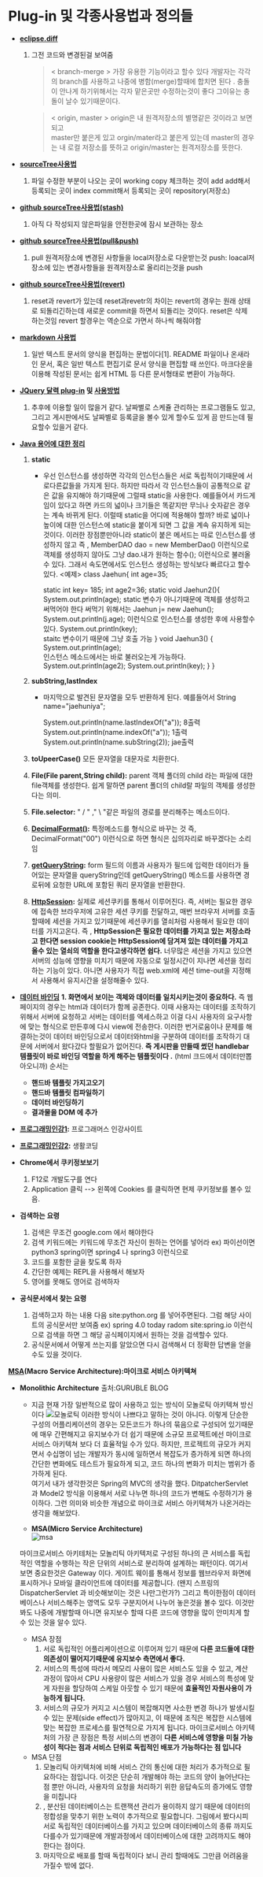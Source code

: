 Plug-in 및 각종사용법과 정의들
===

*  **[eclipse.diff](http://mainia.tistory.com/1273)**
    1. 그전 코드와 변경된걸 보여줌
        > < branch-merge >
가장 유용한 기능이라고 할수 있다
개발자는 각각의 branch를 사용하고 나중에 병함(merge)할때에 합치면 된다 . 충돌이 안나게 하기위해서는 각자 맡은곳만 수정하는것이 좋다 그이유는 충돌이 날수 있기때문이다.

        >< origin, master >
origin은 내 원격저장소의 별명같은 것이라고 보면 되고  
master만  붙은게 있고 orgin/mater라고 붙은게 있는데 master의 경우는 내 로컬 저장소를 뜻하고 origin/master는 원격저장소를 뜻한다.


* **[sourceTree사용법](https://www.evernote.com/shard/s3/sh/128acb97-d3c5-4eda-aa1b-c71ecd2f3a15/54a14ebd5d4ce7507bf78e5af640d0e9)**
  1. 파일 수정한 부분이 나오는 곳이 working copy 체크하는 것이 add  add해서 등록되는 곳이 index  commit해서 등록되는 곳이 repository(저장소)
* **[github sourceTree사용법(stash)](https://opentutorials.org/course/1492/8121)**
  1. 아직 다 작성되지 않은파일을 안전한곳에 잠시 보관하는 장소

* **[github sourceTree사용법(pull&push)](https://opentutorials.org/course/1492/8117)**
  1. pull 원격저장소에 변경된 사항들을 local저장소로 다운받는것
push: loacal저장소에 있는 변경사항들을 원격저장소로 올리리는것을 push

* **[github sourceTree사용법(revert)](https://opentutorials.org/course/1492/8044)**
  1. reset과 revert가 있는데 reset과revetr의 차이는 revert의 경우는 원래 상태로 되돌리긴하는데 새로운 commit을 하면서 되돌리는 것이다. reset은 삭제 하는것임
revert 할경우는 역순으로 가면서 하나씩 해줘야함

* **[markdown 사용법](https://www.evernote.com/shard/s3/sh/128acb97-d3c5-4eda-aa1b-c71ecd2f3a15/54a14ebd5d4ce7507bf78e5af640d0e9)**
  1. 일반 텍스트 문서의 양식을 편집하는 문법이다[1]. README 파일이나 온새라인 문서, 혹은 일반 텍스트 편집기로 문서 양식을 편집할 때 쓰인다. 마크다운을 이용해 작성된 문서는 쉽게 HTML 등 다른 문서형태로 변환이 가능하다.
* **[JQuery 달력  plug-in](https://translate.google.co.kr/translate?hl=ko&sl=en&u=https://www.jqueryscript.net/tags.php%3F/Calendar/&prev=search) 및 [사용방법](http://iwbtbitj.tistory.com/98)**
  1. 추후에 이용할 일이 많을거 같다. 날짜별로 스케쥴 관리하는 프로그램들도 있고, 그리고 게시판에서도 날짜별로 등록글을 볼수 있게 할수도 있게 끔 만드는데 필요할수 있을거 같다.
* **[Java  용어에 대한 정리 ](http://rockdrumy.tistory.com/214)**
  1. **static**
      * 우선 인스턴스를 생성하면 각각의 인스턴스들은 서로 독립적이기때문에 서로다른값들을 가지게 된다. 하지만 따라서 각 인스턴스들이 공통적으로 같은 값을 유지해야 하기때문에 그럴때 static을 사용한다.
      예를들어서 카드게임이 있다고 하면 카드의 넓이나 크기들은 똑같지만 무늬나 숫자같은 경우는 계속 바뀌게 된다. 이럴때  static을 어디에 적용해야 할까? 바로 넓이나 높이에 대한 인스턴스에 static을 붙이게 되면  그 값을 계속 유지하게 되는 것이다.  이러한 장점뿐만아니라 static이 붙은 메서드는 따로 인스턴스를 생성하지 않고  즉 , MemberDAO dao = new MemberDao() 이런식으로 객체를 생성하지 않아도 그냥 dao.내가 원하는 함수(); 이런식으로 불러올수 있다.
      그래서 속도면에서도  인스턴스 생성하는 방식보다 빠르다고 할수 있다.
<예제>
        class Jaehun{
        int age=35;

        static int key= 185;
        int age2=36;
        static void Jaehun2(){
        System.out.println(age);
        static 변수가 아니기때문에 객체를 생성하고 써먹어야 한다 써먹기 위해서는
        Jaehun j= new Jaehun();
        System.out.println(j.age);
        이런식으로 인스턴스를 생성한 후에 사용할수 있다.
        System.out.println(key);  
        staitc 변수이기 때문에 그냥 호출 가능
        }
        void Jaehun3() {
        System.out.println(age);  
        인스턴스 메소드에서는 바로 불러오는게 가능하다.
        System.out.println(age2);
        System.out.println(key);
        	}
        }
  2. **subString,lastIndex**
      *  마지막으로 발견된 문자열을 모두 반환하게 된다. 예를들어서
            String name="jaehuniya";

            System.out.println(name.lastIndexOf("a"));  8출력
            System.out.println(name.indexOf("a"));  1출력
            System.out.println(name.subString(2));  jae출력

  3. **toUpeerCase()** 모든 문자열을 대문자로 치환한다.
  4. **File(File parent,String child):** parent 객체 폴더의 child 라는 파일에 대한 file객체를 생성한다. 쉽게 말하면 parent 폴더의 child랄 파일의 객체를 생성한다는 의미.
  5. **File.selector:** " / " ," \ "같은 파일의 경로를 분리해주는 메소드이다.
  6. **[DecimalFormat()](http://javafactory.tistory.com/1225):** 특정메소드를  형식으로 바꾸는 것 즉, DecimalFormat("00") 이런식으로 하면 형식은 십의자리로 바꾸겠다는 소리임
  7. **[getQueryString](https://way2java.com/servlets/request-getquerystring-method-example-servlets/):** form 필드의 이름과 사용자가 필드에 입력한 데이터가 들어있는 문자열을 queryString인데 getQueryString() 메소드를 사용하면 경로뒤에 요청한 URL에 포함된 쿼리 문자열을 반환한다.
  8. **[HttpSession](http://genesis8.tistory.com/220):** 실제로 세션쿠키를 통해서 이루어진다. 즉, 서버는 필요한 경우에 접속한 브라우저에 고유한 세션 쿠키를 전달하고, 매번 브라우저 서버를 호출할때에 세션을 가지고 있기때문에 세션쿠키를 열쇠처럼 사용해서 필요한 데이터를 가지고온다. 즉 , **HttpSession은 필요한 데이터를 가지고 있는 저장소라고 한다면 session cookie는 HttpSession에 담겨져 있는 데이터를 가지고 올수 있는 열쇠의 역할을 한다고생각하면 쉽다.** 너무많은 세션을 가지고 있으면 서버의 성능에 영향을 미치기 때문에 자동으로 일정시간이 지나면 세션을 정리하는 기능이 있다. 아니면 사용자가 직접 web.xml에 세션 time-out을 지정해서 사용해서 유지시간을 설정해줄수 있다.

* **[데이터 바인딩](https://m.blog.naver.com/PostView.nhn?blogId=yjkang23&logNo=80040165420&proxyReferer=https%3A%2F%2Fwww.google.co.kr%2F)**
    **1. 화면에서 보이는 객체와 데이터를 일치시키는것이 중요하다.**
  즉 웹페이지의 경우는 html과 데이터가 함께 공존한다. 이때 사용자는 데이터를 조작하기 위해서 서버에 요청하고 서버는 데이터를 엑세스하고 이걸 다시 사용자의 요구사항에 맞는 형식으로 만든후에 다시 view에 전송한다. 이러한 번거로움이나 문제를 해결하는것이 데이터 바인딩으로서 데이터와html을 구분하여 데이터를 조작하기 대문에 서버에서 왔다갔다 할필요가 없어진다. **즉 게시판을 만들때 썼던 handlebar 템플릿이 바로 바인딩 역할을 하게 해주는 템플릿이다 .** (html 크드에서 데이터만뽑아오니까)
  순서는
  * **핸드바 템플릿 가지고오기**
  * **핸드바 템플릿 컴파일하기**
  * **데이터 바인딩하기**
  * **결과물을 DOM 에 추가**
* **[프로그래밍인강1](https://programmers.co.kr/learn/courses/2):**  프로그래머스 인강사이트
* **[프로그래밍인강2](https://opentutorials.org/course/1):** 생활코딩
* **Chrome에서 쿠키정보보기**
  1.  F12로 개발도구를 연다
  2. Application 클릭 --> 왼쪽에 Cookies 를 클릭하면 현제 쿠키정보를 볼수 있음.

* **검색하는 요령**
  1. 검색은 무조건 google.com 에서 해야한다
  2. 검색 키워드에는 키워드에 무조건 자신이 원하는 언어를 넣어라
    ex) 파이선이면 python3  spring이면 spring4 나 spring3 이런식으로
  3. 코드를 포함한 글을 찾도록 하자
  4. 간단한 예제는 REPL을 사용해서 해보자
  5. 영어를 못해도 영어로 검색하자

* **공식문서에서 찾는 요령**
  1. 검색하고자 하는 내용 다음 site:python.org 를 넣어주면된다. 그럼 해당 사이트의 공식문서만 보여줌
  ex) spring 4.0 today radom site:spring.io 이런식으로 검색을 하면 그 해당 공식페이지에서 원하는 것을 검색할수 있다.
  2. 공식문서에서 어떻게 쓰는지를 알았으면 다시 검색해서 더 정확한 답변을 얻을수도 있을 것이다.

 **[MSA](http://guruble.com/%EB%A7%88%EC%9D%B4%ED%81%AC%EB%A1%9C%EC%84%9C%EB%B9%84%EC%8A%A4microservice-%EC%95%84%ED%82%A4%ED%85%8D%EC%B2%98-%EA%B7%B8%EA%B2%83%EC%9D%B4-%EB%AD%A3%EC%9D%B4-%EC%A4%91%ED%97%8C%EB%94%94/)(Macro Service Architecture):마이크로 서비스 아키텍쳐**


* **Monolithic Architecture**
  출처:GURUBLE BLOG
    * 지금 현재 가장 일반적으로 많이 사용하고 있는 방식이 모놀로틱 아키텍쳐 방신이다
    ![모놀로틱](./img/모놀로틱.png)
    이러한 방식이 나쁘다고 말하는 것이 아니다. 이렇게 단순한 구성의 어플리케이션의 경우는 모든코드가 하나의 묶음으로 구성되어 있기때문에 매우 간편해지고 유지보수가 더 쉽기 때문에 소규모 프로젝트에선 마이크로 서비스 아키텍쳐 보다 더 효율적일 수가 있다.
    하지만, 프로젝트의 규모가 커지면서 수십명이 넘는 개발자가 동시에 일하면서 복잡도가 증가하게 되면 하나의 간단한 변화에도 테스트가 필요하게 되고, 코드 하나의 변화가 미치는 범위가 증가하게 된다.  
    여기서 내가 생각한것은 Spring의 MVC의 생각을 했다. DitpatcherServlet  과 Model2 방식을 이용해서 서로 나누면 하나의 코드가 변해도 수정하기가 용이하다. 그런 의미와 비슷한 개념으로 마이크로 서비스 아키텍쳐가 나온거라는 생각을 해보았다.

    * **MSA(Micro Service Architecture)**    
    ![msa](./img/msa.png)

  마이크로서비스 아키테처는 모놀리틱 아키텍저로 구성된 하나의 큰 서비스를 독립적인 역할을 수행하는 작은 단위의 서비스로 분리하여 설계하는 패턴이다. 여기서 보면 중요한것은 Gateway 이다. 게이트 웨이를 통해서 정보를 웹브라우저 화면에 표시하거나 모바일 클라이언트에 데이터를 제공합니다. (왠지 스프링의 DispatcherServlet 과 비슷해보이는 것은 나만그런가?) 그리고 특이한점이 데이터 베이스나 서비스해주는 영역도 모두 구분지어서 나누어 놓은것을 볼수 있다. 이것만봐도 나중에 개발할때 아니면 유지보수 할때  다른 코드에 영향을 많이 안미치게 할수 있는 것을 알수 있다.
    * MSA 장점
      1. 서로 독립적인 어플리케이션으로 이루어져 있기 때문에 **다른 코드들에 대한 의존성이 떨어지기때문에 유지보수 측면에서 좋다.**
      2. 서비스의 특성에 따라서 메모리 사용이 많은 서비스도 있을 수 있고, 계산 과정이 많아서 CPU 사용량이 많은 서비스가 있을 경우 서비스의 특성에 맞게 자원을 할당하여 스케일 아웃할 수 있기 때문에 **효율적인 자원사용이 가능하게 됩니다.**
      3. 서비스의 규모가 커지고 시스템이 복잡해지면 사소한 변경 하나가 발생시킬 수 있는 문제(side effect)가 많아지고, 이 때문에 조직은 복잡한 시스템에 맞는 복잡한 프로세스를 필연적으로 가지게 됩니다. 마이크로서비스 아키텍처의 가장 큰 장점은 특정 서비스의 변경이 **다른 서비스에 영향을 미칠 가능성이 적다는 점과 서비스 단위로 독립적인 배포가 가능하다는 점 입니다**
    * MSA 단점
      1. 모놀리틱 아키텍처에 비해 서비스 간의 통신에 대한 처리가 추가적으로 필요하다는 점입니다. 이것은 단순히 개발해야 하는 코드의 양이 늘어난다는 점 뿐만 아니라, 사용자의 요청을 처리하기 위한 응답속도의 증가에도 영향을 미칩니다
      2. , 분산된 데이터베이스는 트랜잭션 관리가 용이하지 않기 때문에 데이터의 정합성을 맞추기 위한 노력이 추가적으로 필요합니다. 그림에서 봤다시피 서로 독립적인 데이터베이스를 가지고 있으며 데이터베이스의 종류 까지도 다를수가 있기때문에 개발과정에서 데이터베이스에 대한 고려까지도 해야 한다는 점이다.
      3. 마지막으로 배포를 할때 독립적이다 보니 관리 할때에도 그만큼 어려움을 가질수 밖에 없다.  
